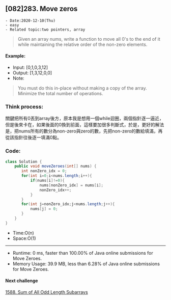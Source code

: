 ## [082]283. Move zeros

```
- Date:2020-12-10(Thu)
- easy
- Related topic:two pointers, array
```

> Given an array nums, write a function to move all 0's to the end of it while maintaining the relative order of the non-zero elements.

#### Example:

- Input: [0,1,0,3,12]
- Output: [1,3,12,0,0]
- Note:

> You must do this in-place without making a copy of the array.
> Minimize the total number of operations.

### Think process:
關鍵把所有0丟到array後方，原本我是想用一個while迴圈，兩個指針逐一逼近，
但是後來卡在，如果後面的0換到前面，這樣要加很多判斷式，於是，更好的解法是，把nums所有的數分為non-zero與zero的數，先把non-zero的數給填滿，再從該指針往後逐一填滿0點。

### Code:

```java
class Solution {
    public void moveZeroes(int[] nums) {
       int nonZero_idx = 0;
       for(int i=0;i<nums.length;i++){
           if(nums[i]!=0){
               nums[nonZero_idx] = nums[i];
               nonZero_idx++;
           }
       }
       for(int j=nonZero_idx;j<nums.length;j++){
           nums[j] = 0;
       } 
    }
}
```

- Time:O(n)
- Space:O(1)


---

- Runtime: 0 ms, faster than 100.00% of Java online submissions for Move Zeroes.
- Memory Usage: 39.9 MB, less than 6.28% of Java online submissions for Move Zeroes.

#### Next challenge
[1588. Sum of All Odd Length Subarrays](https://leetcode.com/problems/sum-of-all-odd-length-subarrays/)
